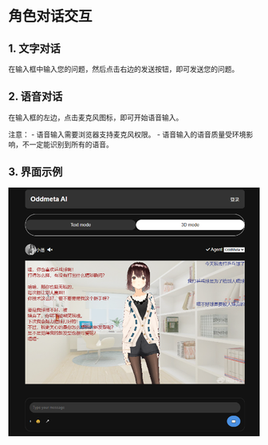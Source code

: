 # 角色对话交互

## 1. 文字对话
在输入框中输入您的问题，然后点击右边的发送按钮，即可发送您的问题。

## 2. 语音对话
在输入框的左边，点击麦克风图标，即可开始语音输入。

注意：
    - 语音输入需要浏览器支持麦克风权限。
    - 语音输入的语音质量受环境影响，不一定能识别到所有的语音。

## 3. 界面示例
![小落同学](../images/%E5%B0%8F%E8%90%BD%E5%90%8C%E5%AD%A6%EF%BC%9A%E4%BB%8A%E5%A4%A9%E6%98%AF%E6%88%91%E7%9A%84%E7%94%9F%E6%97%A5%EF%BC%8C%E5%9B%A0%E4%B8%BA%E5%B0%8F%E8%90%BD%E5%90%8C%E5%AD%A6v0.1a%E4%B8%8A%E7%BA%BF%E4%BA%86!.png)
